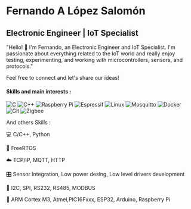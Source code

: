 
# Fernando A López Salomón

## Electronic Engineer | IoT Specialist

"Hello! 👋 I'm Fernando, an Electronic Engineer and IoT Specialist. I'm passionate about everything related to the IoT world and really enjoy testing, experimenting, and working with microcontrollers, sensors, and protocols."

Feel free to connect and let's share our ideas!

#### Skills and main interests :

![C](https://img.shields.io/badge/c-%2300599C.svg?style=for-the-badge&logo=c&logoColor=white) ![C++](https://img.shields.io/badge/c++-%2300599C.svg?style=for-the-badge&logo=c%2B%2B&logoColor=white) ![Raspberry Pi](https://img.shields.io/badge/-RaspberryPi-C51A4A?style=for-the-badge&logo=Raspberry-Pi) ![Espressif](https://img.shields.io/badge/espressif-E7352C.svg?style=for-the-badge&logo=espressif&logoColor=white) ![Linux](https://img.shields.io/badge/Linux-FCC624?style=for-the-badge&logo=linux&logoColor=black) ![Mosquitto](https://img.shields.io/badge/mosquitto-%233C5280.svg?style=for-the-badge&logo=eclipsemosquitto&logoColor=white) ![Docker](https://img.shields.io/badge/docker-%230db7ed.svg?style=for-the-badge&logo=docker&logoColor=white) ![Git](https://img.shields.io/badge/git-%23F05033.svg?style=for-the-badge&logo=git&logoColor=white) ![Zigbee](https://img.shields.io/badge/zigbee-%23EB0443.svg?style=for-the-badge&logo=zigbee&logoColor=white)

And others Skills :

💻 C/C++, Python

🔄 FreeRTOS

☁️ TCP/IP, MQTT, HTTP

🎛️ Sensor Integration, Low power desing, Low level drivers development

🔗 I2C, SPI, RS232, RS485, MODBUS

🤖 ARM Cortex M3, Atmel,PIC16Fxxx, ESP32, Arduino, Raspberry Pi


